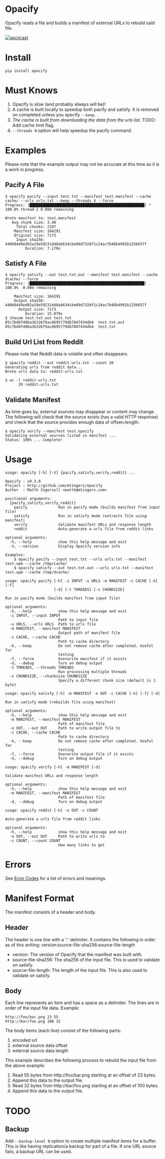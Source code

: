 # Opacify

Opacify reads a file and builds a manifest of external URLs to rebuild said file.

[![asciicast](https://asciinema.org/a/AubzHtwn5qSRTFuFL1lV72w5h.png)](https://asciinema.org/a/AubzHtwn5qSRTFuFL1lV72w5h)

# Install
```
pip install opacify
```

# Must Knows

1. Opacify is slow (and probably always will be)!
2. A cache is built locally to speedup both pacify and satisfy. It is removed on completed unless you specify ```--keep```.
3. *The cache is built from downloading the data from the urls list.* TODO: Add cache limit flag.
4. ```--threads N``` option will help speedup the pacify command.

# Examples

Please note that the example output may not be accurate at this time as it is a work
in progress.

## Pacify A File
```
$ opacify pacify --input test.txt --manifest test.manifest --cache cache/ --urls urls.txt --keep --threads 4 --force
Progress: |████████████████████████████████████████████████████| * 100.0% thread-2 0.00m remaining

Wrote manifest to: test.manifest
   Avg chunk size: 3.40
     Total chunks: 2107
    Manifest size: 164291
    Original size: 7173
     Input sha256: 44060449ed92a19e59231d48ab634cbe89d7328f1c24ac7b48b4992b1256657f
         Duration: 7.170s
```

## Satisfy A File
```
$ opacify satisfy --out test.txt.out --manifest test.manifest --cache dcache/ --force
Progress: |████████████████████████████████████████████████████| . 100.0%  0.00m remaining

    Manifest size: 164291
    Output sha256: 44060449ed92a19e59231d48ab634cbe89d7328f1c24ac7b48b4992b1256657f
      Output size: 7173
         Duration: 15.079s
$ shasum test.txt.out test.txt
85c7bd6f40ba36326f9acd695779db7847434db4  test.txt.out
85c7bd6f40ba36326f9acd695779db7847434db4  test.txt
```

## Build Url List from Reddit
Please note that Reddit data is volatile and often disappears.
```
$ opacify reddit --out reddit-urls.txt --count 20
Generating urls from reddit data...
Wrote urls data to: reddit-urls.txt

$ wc -l reddit-urls.txt
      20 reddit-urls.txt
```

## Validate Manifest
As time goes by, external sources may disappear or content may change. The following will check that the source
exists (has a valid HTTP response) and check that the source provides enough data of offset+length:
```
$ opacify verify --manifest test.opacify
Validating external sources listed in manifest ...
Status: 100% ... Complete!
```

# Usage
```
usage: opacify [-h] [-V] {pacify,satisfy,verify,reddit} ...

Opacify : v0.3.0
Project : http://github.com/mtingers/opacify
Author  : Matth Ingersoll <matth@mtingers.com>

positional arguments:
  {pacify,satisfy,verify,reddit}
    pacify              Run in pacify mode (builds manifest from input file)
    satisfy             Run in satisfy mode (extracts file using manifest)
    verify              Validate manifest URLs and response length
    reddit              Auto-generate a urls file from reddit links

optional arguments:
  -h, --help            show this help message and exit
  -V, --version         Display Opacify version info

Examples:
    $ opacify pacify --input test.txt --urls urls.txt --manifest test.opm --cache /tmp/cache/
    $ opacify satisfy --out test.txt.out --urls urls.txt --manifest test.opm --cache /tmp/dcache/
```

```
usage: opacify pacify [-h] -i INPUT -u URLS -m MANIFEST -c CACHE [-k] [-f]
                      [-d] [-t THREADS] [-s CHUNKSIZE]

Run in pacify mode (builds manifest from input file)

optional arguments:
  -h, --help            show this help message and exit
  -i INPUT, --input INPUT
                        Path to input file
  -u URLS, --urls URLS  Path to urls file
  -m MANIFEST, --manifest MANIFEST
                        Output path of manifest file
  -c CACHE, --cache CACHE
                        Path to cache directory
  -k, --keep            Do not remove cache after completed. Useful for
                        testing
  -f, --force           Overwrite manifest if it exists
  -d, --debug           Turn on debug output
  -t THREADS, --threads THREADS
                        Run processing multiple threads
  -s CHUNKSIZE, --chunksize CHUNKSIZE
                        Specify a different chunk size (default is 1 byte)
```

```
usage: opacify satisfy [-h] -m MANIFEST -o OUT -c CACHE [-k] [-f] [-d]

Run in satisfy mode (rebuilds file using manifest)

optional arguments:
  -h, --help            show this help message and exit
  -m MANIFEST, --manifest MANIFEST
                        Path of manifest file
  -o OUT, --out OUT     Path to write output file to
  -c CACHE, --cache CACHE
                        Path to cache directory
  -k, --keep            Do not remove cache after completed. Useful for
                        testing
  -f, --force           Overwrite output file if it exists
  -d, --debug           Turn on debug output
```

```
usage: opacify verify [-h] -m MANIFEST [-d]

Validate manifest URLs and response length

optional arguments:
  -h, --help            show this help message and exit
  -m MANIFEST, --manifest MANIFEST
                        Path of manifest file
  -d, --debug           Turn on debug output
```

```
usage: opacify reddit [-h] -o OUT -c COUNT

Auto-generate a urls file from reddit links

optional arguments:
  -h, --help            show this help message and exit
  -o OUT, --out OUT     Path to write urls to
  -c COUNT, --count COUNT
                        How many links to get
```

# Errors
See [Error Codes](/ERRORS.md) for a list of errors and meanings.

# Manifest Format

The manifest consists of a header and body.

## Header
The header is one line with a ':' delimiter.  It contains the following in order as of this writing:
    version:source-file-sha256:source-file-length

* version: The version of Opacify that the manifest was built with.
* source-file-sha256: The sha256 of the input file. This is used to validate on satisfy.
* source-file-length: The length of the input file. This is also used to validate on satisfy.

## Body

Each line represents an item and has a space as a delimiter.  The lines are in order of the input
file data.  Example:
```
http://foo/bar.png 23 55
http://bar/foo.png 100 32
```

The body items (each line) consist of the following parts:
1. encoded url
2. external source data offset
3. external source data length


This example describes the following process to rebuild the input file from the above example:
1. Read 55 bytes from http://foo/bar.png starting at an offset of 23 bytes.
2. Append this data to the output file.
3. Read 32 bytes from http://bar/foo.png starting at an offset of 100 bytes.
4. Append this data to the output file.


# TODO

## Backup

Add ```--backup-level N``` option to create multiple manifest items for a buffer.
This is like having replication/a backup for part of a file. If one URL source fails, a backup
URL can be used.

